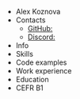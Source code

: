 * Alex Koznova
* Contacts
   - [GitHub:](https://github.com/Sorinsha)
   - [Discord:](https://discord.com/channels/1049243989896859678/1049243990521823244)
* Info
* Skills
* Code examples
* Work experience
* Education
* CEFR
    B1
